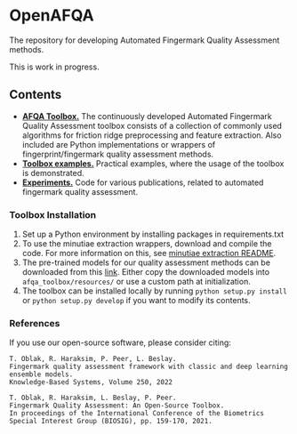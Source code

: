 # OpenAFQA

The repository for developing Automated Fingermark Quality Assessment methods.

This is work in progress. 

## Contents
  
       
    
- **[AFQA Toolbox.](afqa_toolbox)** The continuously developed Automated Fingermark Quality Assessment toolbox consists of a collection of commonly used algorithms for friction ridge preprocessing and feature extraction. 
  Also included are Python implementations or wrappers of fingerprint/fingermark quality assessment methods.
- **[Toolbox examples.](toolbox_examples)** Practical examples, where the usage of the toolbox is demonstrated.
- **[Experiments.](experiments)** Code for various publications, related to automated fingermark quality assessment. 


### Toolbox Installation

1. Set up a Python environment by installing packages in requirements.txt
2. To use the minutiae extraction wrappers, download and compile the code. For more information on this, see [minutiae extraction README](afqa_toolbox/minutiae/README.md).
3. The pre-trained models for our quality assessment methods can be downloaded from this [link](https://unilj-my.sharepoint.com/:u:/g/personal/tim_oblak_fri1_uni-lj_si/EWsIr-hK01NJit-NN8XufwIB3uTDYcz4xBjcQ9rYA_rzHA?e=kOWa2n). Either copy the downloaded models into `afqa_toolbox/resources/` or use a custom path at initialization.  
4. The toolbox can be installed locally by running `python setup.py install` or `python setup.py develop` if you want to modify its contents. 
 
### References
If you use our open-source software, please consider citing: 
    
    T. Oblak, R. Haraksim, P. Peer, L. Beslay. 
    Fingermark quality assessment framework with classic and deep learning ensemble models. 
    Knowledge-Based Systems, Volume 250, 2022    

    T. Oblak, R. Haraksim, L. Beslay, P. Peer. 
    Fingermark Quality Assessment: An Open-Source Toolbox. 
    In proceedings of the International Conference of the Biometrics Special Interest Group (BIOSIG), pp. 159-170, 2021.
     